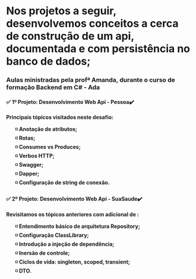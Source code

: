 # Nos projetos a seguir, desenvolvemos conceitos a cerca de construção de um api, documentada e com persistência no banco de dados;

<h3>Aulas ministradas pela profª Amanda, durante o curso de formação Backend em C# - Ada </h3> 

<h4> ✅ 1º Projeto: <strong>Desenvolvimento Web Api - Pessoa✔️</strong></h4>
<p><strong> Principais tópicos visitados neste desafio:<br>
  <ul>
  ◽ Anotação de atributos;<br>
  ◽ Rotas;<br>
  ◽ Consumes vs Produces;<br>
  ◽ Verbos HTTP;<br>
  ◽ Swagger; <br>
  ◽ Dapper; <br>
  ◽ Configuração de string de conexão.<br>
  </ul>
  </p>
  
  <h4> ✅ 2º Projeto: <strong>Desenvolvimento Web Api - SuaSaude✔️</strong></h4>
<p><strong>Revisitamos os tópicos anteriores com adicional de :<br>
  <ul>
  ◽ Entendimento básico de arquitetura Repository; <br>
  ◽ Configuração ClassLibrary; <br>
  ◽ Introdução a injeção de dependência; <br>
  ◽ Inersão de controle;<br>
  ◽ Ciclos de vida: singleton, scoped, transient;<br>
  ◽ DTO.
  </ul>
  </p>
